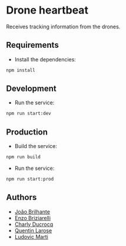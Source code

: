 # Drone heartbeat

Receives tracking information from the drones.

## Requirements

- Install the dependencies:

```bash
npm install
```

## Development

- Run the service:

```bash
npm run start:dev
```

## Production

- Build the service:

```bash
npm run build
```

- Run the service:

```bash
npm run start:prod
```

## Authors

- [João Brilhante](https://github.com/JoaoBrlt)
- [Enzo Briziarelli](https://github.com/enbriziare)
- [Charly Ducrocq](https://github.com/CharlyDucrocq)
- [Quentin Larose](https://github.com/QuentinLarose)
- [Ludovic Marti](https://github.com/LudovicMarti)
